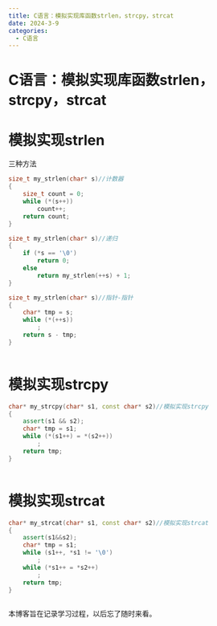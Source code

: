 ```yaml
---
title: C语言：模拟实现库函数strlen，strcpy，strcat
date: 2024-3-9
categories:
  - C语言
---
```

# C语言：模拟实现库函数strlen，strcpy，strcat

# 模拟实现strlen

三种方法

```cpp
size_t my_strlen(char* s)//计数器
{
	size_t count = 0;
	while (*(s++))
		count++;
	return count;
}

size_t my_strlen(char* s)//递归
{
	if (*s == '\0')
		return 0;
	else
		return my_strlen(++s) + 1;
}

size_t my_strlen(char* s)//指针-指针
{
	char* tmp = s;
	while (*(++s))
		;
	return s - tmp;
}
```
![点击并拖拽以移动](data:image/gif;base64,R0lGODlhAQABAPABAP///wAAACH5BAEKAAAALAAAAAABAAEAAAICRAEAOw==)

# 模拟实现strcpy

```cpp
char* my_strcpy(char* s1, const char* s2)//模拟实现strcpy
{	
	assert(s1 && s2);
	char* tmp = s1;
	while (*(s1++) = *(s2++))
		;
	return tmp;
}
```
![点击并拖拽以移动](data:image/gif;base64,R0lGODlhAQABAPABAP///wAAACH5BAEKAAAALAAAAAABAAEAAAICRAEAOw==)

# 模拟实现strcat

```cpp
char* my_strcat(char* s1, const char* s2)//模拟实现strcat
{
	assert(s1&&s2);
	char* tmp = s1;
	while (s1++, *s1 != '\0')
		;
	while (*s1++ = *s2++)
		;
	return tmp;
}
```
![点击并拖拽以移动](data:image/gif;base64,R0lGODlhAQABAPABAP///wAAACH5BAEKAAAALAAAAAABAAEAAAICRAEAOw==)

本博客旨在记录学习过程，以后忘了随时来看。